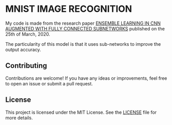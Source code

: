 # MNIST IMAGE RECOGNITION

My code is made from the research paper [ENSEMBLE LEARNING IN CNN AUGMENTED WITH FULLY
CONNECTED SUBNETWORKS](https://arxiv.org/pdf/2003.08562v3.pdf) published on the 25th of March, 2020.

The particularity of this model is that it uses sub-networks to improve the output accuracy. 

## Contributing

Contributions are welcome! If you have any ideas or improvements, feel free to open an issue or submit a pull request.

## License

This project is licensed under the MIT License. See the [LICENSE](LICENSE) file for more details.







